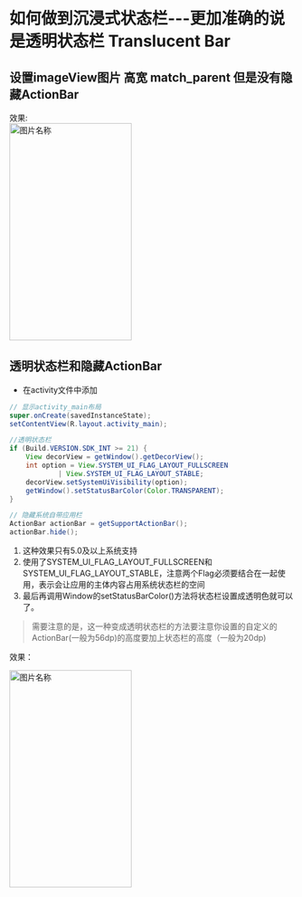 # 如何做到沉浸式状态栏---更加准确的说是透明状态栏 Translucent Bar  

## 设置imageView图片 高宽 match_parent  但是没有隐藏ActionBar

效果:  
 <img src="http://oz2u8kxpt.bkt.clouddn.com/17-11-25/50680464.jpg" width = "216" height = "384" alt="图片名称" align=center />

## 透明状态栏和隐藏ActionBar

- 在activity文件中添加

```java
// 显示activity_main布局
super.onCreate(savedInstanceState);
setContentView(R.layout.activity_main);

//透明状态栏
if (Build.VERSION.SDK_INT >= 21) {
    View decorView = getWindow().getDecorView();
    int option = View.SYSTEM_UI_FLAG_LAYOUT_FULLSCREEN
            | View.SYSTEM_UI_FLAG_LAYOUT_STABLE;
    decorView.setSystemUiVisibility(option);
    getWindow().setStatusBarColor(Color.TRANSPARENT);
}

// 隐藏系统自带应用栏
ActionBar actionBar = getSupportActionBar();
actionBar.hide();
```
1. 这种效果只有5.0及以上系统支持
2. 使用了SYSTEM_UI_FLAG_LAYOUT_FULLSCREEN和SYSTEM_UI_FLAG_LAYOUT_STABLE，注意两个Flag必须要结合在一起使用，表示会让应用的主体内容占用系统状态栏的空间
3. 最后再调用Window的setStatusBarColor()方法将状态栏设置成透明色就可以了。

> 需要注意的是，这一种变成透明状态栏的方法要注意你设置的自定义的ActionBar(一般为56dp)的高度要加上状态栏的高度（一般为20dp)

效果：

 <img src="http://oz2u8kxpt.bkt.clouddn.com/17-11-25/985985.jpg" width = "216" height = "384" alt="图片名称" align=center />
